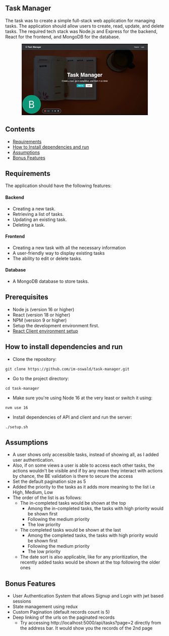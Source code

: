 ## Task Manager

The task was to create a simple full-stack web application for managing tasks. The application should allow users to create, read, update, and delete tasks. The required tech stack was Node.js and Express for the backend, React for the frontend, and MongoDB for the database.

<div align="center">
<img src="demo.gif?raw=true" width="400px">
</div>

## Contents

- [Requirements](#requirements)
- [How to Install dependencies and run](#how-to-install-dependencies-and-run)
- [Assumptions](#assumptions)
- [Bonus Features](#bonus-features)

## Requirements

The application should have the following features:

#### Backend

- Creating a new task.
- Retrieving a list of tasks.
- Updating an existing task.
- Deleting a task.

#### Frontend

- Creating a new task with all the necessary information
- A user-friendly way to display existing tasks
- The ability to edit or delete tasks.

#### Database

- A MongoDB database to store tasks.

## Prerequisites

- Node js (version 16 or higher)
- React (version 18 or higher)
- NPM (version 9 or higher)
- Setup the development environment first.
- [React Client environment setup](./client/README.md)

## How to install dependencies and run

- Clone the repository:

```
git clone https://github.com/im-oswald/task-manager.git
```

- Go to the project directory:

```
cd task-manager
```

- Make sure you're using Node 16 at the very least or switch it using:

```
nvm use 16
```

- Install dependencies of API and client and run the server:

```
./setup.sh
```

## Assumptions

- A user shows only accessible tasks, instead of showing all, as I added user authentication.
- Also, if on some views a user is able to access each other tasks, the actions wouldn't be visible and if by any mean they interact with actions by chance, the BE validation is there to secure the access
- Set the default pagination size as 5
- Added the priority to the tasks as it adds more meaning to the list i.e High, Medium, Low
- The order of the list is as follows:
  - The in-completed tasks would be shown at the top
    - Among the in-completed tasks, the tasks with high priority would be shown first
    - Following the medium priority
    - The low priority
  - The completed tasks would be shown at the last
    - Among the completed tasks, the tasks with high priority would be shown first
    - Following the medium priority
    - The low priority
  - The date sort is also applicable, like for any prioritization, the recently added tasks would be shown at the top following the older ones

## Bonus Features

- User Authentication System that allows Signup and Login with jwt based sessions
- State management using redux
- Custom Pagination (default records count is 5)
- Deep linking of the urls on the paginated records
  - Try accessing http://localhost:5000/api/tasks?page=2 directly from the address bar. It would show you the records of the 2nd page
